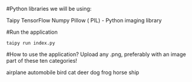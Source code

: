 #Python libraries we will be using:

Taipy
TensorFlow
Numpy
Pillow ( PIL) - Python imaging library

#Run the application

```taipy run index.py```


#How to use the application?
Upload any .png, preferably with an image part of these ten categories!

airplane
automobile
bird
cat
deer
dog
frog
horse
ship
